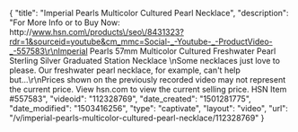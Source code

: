 {
    "title": "Imperial Pearls Multicolor Cultured Pearl Necklace",
    "description": "For More Info or to Buy Now: http:\/\/www.hsn.com\/products\/seo\/8431323?rdr=1&sourceid=youtube&cm_mmc=Social-_-Youtube-_-ProductVideo-_-557583\r\nImperial Pearls 57mm Multicolor Cultured Freshwater Pearl Sterling Silver Graduated Station Necklace \nSome necklaces just love to please. Our freshwater pearl necklace, for example, can't help but...\r\nPrices shown on the previously recorded video may not represent the current price.  View hsn.com to view the current selling price. HSN Item #557583",
    "videoid": "112328769",
    "date_created": "1501281775",
    "date_modified": "1503416256",
    "type": "captivate",
    "layout": "video",
    "url": "\/v\/imperial-pearls-multicolor-cultured-pearl-necklace\/112328769"
}